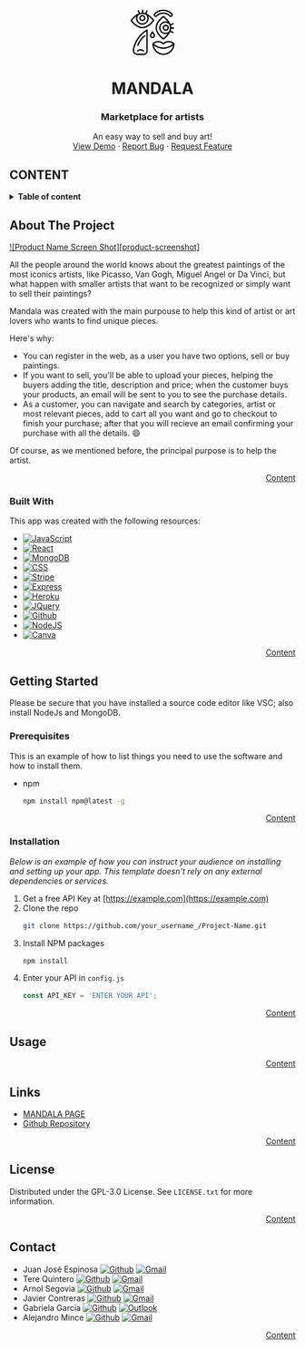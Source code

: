 <a name="MANDALA"></a>

<!-- PROJECT LOGO -->
<br />
<div align="center">
  <img src="https://github.com/jcuetos97/MANDALA/blob/main/client/public/logo512.png" alt="Logo" width="80" height="80">

  <h1 align="center">MANDALA</h1>
  <h3>Marketplace for artists</h3>

  <p align="center">
    An easy way to sell and buy art!
    </br>
    <a href="https://github.com/othneildrew/Best-README-Template">View Demo</a>
    ·
    <a href="https://github.com/jcuetos97/MANDALA/issues">Report Bug</a>
    ·
    <a href="https://github.com/jcuetos97/MANDALA/issues">Request Feature</a>
  </p>
</div>

<!-- TABLE OF CONTENTS -->
## CONTENT
<details>
  <summary><strong>Table of content</strong></summary>
  <ol>
    <li><a href="#about-the-project">About The Project</a></li>
    <li><a href="#built-with">Built With</a></li>
    <li>
      <a href="#getting-started">Getting Started</a>
      <ul>
        <li><a href="#prerequisites">Prerequisites</a></li>
        <li><a href="#installation">Installation</a></li>
      </ul>
    </li>
    <li><a href="#Usage">Usage</a></li>
    <li><a href="#Links">Links</a></li>
    <li><a href="#license">License</a></li>
    <li><a href="#contact">Contact</a></li>
    <li><a href="#acknowledgments">Acknowledgments</a></li>
  </ol>
</details>

<!-- ABOUT THE PROJECT -->
## About The Project

[![Product Name Screen Shot][product-screenshot]](https://example.com)

All the people around the world knows about the greatest paintings of the most iconics artists, like Picasso, Van Gogh, Miguel Angel or Da Vinci, but what happen with smaller artists that want to be recognized or simply want to sell their paintings?

Mandala was created with the main purpouse to help this kind of artist or art lovers who wants to find unique pieces.

Here's why:
* You can register in the web, as a user you have two options, sell or buy paintings.
* If you want to sell, you'll be able to upload your pieces, helping the buyers adding the title, description and price; when the customer buys your products, an email will be sent to you to see the purchase details.
* As a customer, you can navigate and search by categories, artist or most relevant pieces, add to cart all you want and go to checkout to finish your purchase; after that you will recieve an email confirming your purchase with all the details. :smile:

Of course, as we mentioned before, the principal purpose is to help the artist.

<p align="right"><a href="#content">Content</a></p>

### Built With

This app was created with the following resources:

* [![JavaScript][JavaScript]][JavaScript-url]
* [![React][React.js]][React-url]
* [![MongoDB][MongoDB]][MongoDB-url]
* [![CSS][CSS3]][CSS3-url]
* [![Stripe][Stripe]][Stripe-url]
* [![Express][Express]][Express-url]
* [![Heroku][Heroku]][Heroku-url]
* [![JQuery][JQuery.com]][JQuery-url]
* [![Github][Github]][Github-url]
* [![NodeJS][Node.js]][Node.js-url]
* [![Canva][Canva]][Canva-url]

<p align="right"><a href="#content">Content</a></p>

<!-- GETTING STARTED -->
## Getting Started

Please be secure that you have installed a source code editor like VSC; also install NodeJs and MongoDB.

### Prerequisites

This is an example of how to list things you need to use the software and how to install them.
* npm
  ```sh
  npm install npm@latest -g
  ```
<p align="right"><a href="#content">Content</a></p>

### Installation
_Below is an example of how you can instruct your audience on installing and setting up your app. This template doesn't rely on any external dependencies or services._

1. Get a free API Key at [https://example.com](https://example.com)
2. Clone the repo
   ```sh
   git clone https://github.com/your_username_/Project-Name.git
   ```
3. Install NPM packages
   ```sh
   npm install
   ```
4. Enter your API in `config.js`
   ```js
   const API_KEY = 'ENTER YOUR API';
   ```
<p align="right"><a href="#content">Content</a></p>

<!-- USAGE -->
## Usage


<p align="right"><a href="#content">Content</a></p>

<!-- LINKS -->
## Links
* [MANDALA PAGE](https://www.google.com/)
* [Github Repository](https://github.com/jcuetos97/MANDALA)

<p align="right"><a href="#content">Content</a></p>

<!-- LICENSE -->
## License

Distributed under the GPL-3.0 License. See `LICENSE.txt` for more information.

<p align="right"><a href="#content">Content</a></p>



<!-- CONTACT -->
## Contact

- Juan José Espinosa [![Github][jcuetos97]][Github1-url] [![Gmail][gmail1]][gmail1-url]
- Tere Quintero [![Github][qgtere]][Github2-url] [![Gmail][gmail2]][gmail2-url]
- Arnol Segovia [![Github][aspzs]][Github3-url] [![Gmail][gmail3]][gmail3-url]
- Javier Contreras [![Github][dmxtech]][Github4-url] [![Gmail][gmail4]][gmail4-url]
- Gabriela Garcia [![Github][gavriellegarcia]][Github5-url] [![Outlook][Outlook5]][Outlook5-url]
- Alejandro Mince [![Github][aletsmc07]][Github6-url] [![Gmail][gmail6]][gmail6-url]
<p align="right"><a href="#content">Content</a></p>

<!-- SHIELDS -->
[JavaScript]: https://img.shields.io/badge/JavaScript-F7DF1E?style=for-the-badge&logo=JavaScript&logoColor=black
[JavaScript-url]: https://developer.mozilla.org/es/docs/Web/JavaScript
[React.js]: https://img.shields.io/badge/React-20232A?style=for-the-badge&logo=react&logoColor=61DAFB
[React-url]: https://reactjs.org/
[MongoDB]: https://img.shields.io/badge/MongoDB-47A248?style=for-the-badge&logo=MongoDB&logoColor=white
[MongoDB-url]: https://www.mongodb.com/
[CSS3]: https://img.shields.io/badge/CSS3-1572B6?style=for-the-badge&logo=CSS3&logoColor=white
[CSS3-url]: https://developer.mozilla.org/es/docs/Web/CSS
[Stripe]: https://img.shields.io/badge/Stripe-008CDD?style=for-the-badge&logo=Stripe&logoColor=white
[Stripe-url]: https://stripe.com/mx
[Express]: https://img.shields.io/badge/Express-000000?style=for-the-badge&logo=Express&logoColor=white
[Express-url]: https://expressjs.com/
[Heroku]: https://img.shields.io/badge/Heroku-430098?style=for-the-badge&logo=Heroku&logoColor=white
[Heroku-url]: https://www.heroku.com/
[JQuery.com]: https://img.shields.io/badge/jQuery-0769AD?style=for-the-badge&logo=jquery&logoColor=white
[JQuery-url]: https://jquery.com 
[Github]: https://img.shields.io/badge/Github-181717?style=for-the-badge&logo=Github&logoColor=white
[Github-url]: https://github.com/jcuetos97/MANDALA
[Node.js]: https://img.shields.io/badge/Node.js-339933?style=for-the-badge&logo=Node.js&logoColor=white
[Node.js-url]: https://nodejs.org/en/
[Canva]: https://img.shields.io/badge/Canva-00C4CC?style=for-the-badge&logo=Canva&logoColor=white
[Canva-url]: https://www.canva.com/design/DAFS0CW2PfU/j_yYRdXVwfWTrtRoXNp-FQ/edit?utm_content=DAFS0CW2PfU&utm_campaign=designshare&utm_medium=link2&utm_source=sharebutton

[jcuetos97]: https://img.shields.io/badge/jcuetos97-181717?style=for-the-badge&logo=Github&logoColor=white
[Github1-url]: https://github.com/jcuetos97
[gmail1]: https://img.shields.io/badge/jcuetos97@gmail.com-EA4335?style=for-the-badge&logo=Gmail&logoColor=white
[gmail1-url]: mailto:jcuetos97@gmail.com

[qgtere]: https://img.shields.io/badge/qgtere-181717?style=for-the-badge&logo=Github&logoColor=white
[Github2-url]: https://github.com/qgtere
[gmail2]: https://img.shields.io/badge/qg.tere@gmail.com-EA4335?style=for-the-badge&logo=Gmail&logoColor=white
[gmail2-url]: mailto:qg.tere@gmail.com

[aspzs]: https://img.shields.io/badge/aspzs-181717?style=for-the-badge&logo=Github&logoColor=white
[Github3-url]: https://github.com/aspzs
[gmail3]: https://img.shields.io/badge/25sparnol@gmail.com-EA4335?style=for-the-badge&logo=Gmail&logoColor=white
[gmail3-url]: mailto:25sparnol@gmail.com

[dmxtech]: https://img.shields.io/badge/dmxtech-181717?style=for-the-badge&logo=Github&logoColor=white
[Github4-url]: https://github.com/dmxtech
[gmail4]: https://img.shields.io/badge/dmxtech@gmail.com-EA4335?style=for-the-badge&logo=Gmail&logoColor=white
[gmail4-url]: mailto:dmxtech@gmail.com

[gavriellegarcia]: https://img.shields.io/badge/gavriellegarcia-181717?style=for-the-badge&logo=Github&logoColor=white
[Github5-url]: https://github.com/GavrielleGarcia
[Outlook5]: https://img.shields.io/badge/gavrielle.garcia@hotmail.com-0078D4?style=for-the-badge&logo=MicrosoftOutlook&logoColor=white
[Outlook5-url]: mailto:gavrielle.garcia@hotmail.com

[aletsmc07]: https://img.shields.io/badge/aletsmc07-181717?style=for-the-badge&logo=Github&logoColor=white
[Github6-url]: https://github.com/aletsmc07
[gmail6]: https://img.shields.io/badge/alejandro.mince07@gmail.com-EA4335?style=for-the-badge&logo=Gmail&logoColor=white
[gmail6-url]: mailto:alejandro.mince07@gmail.com

